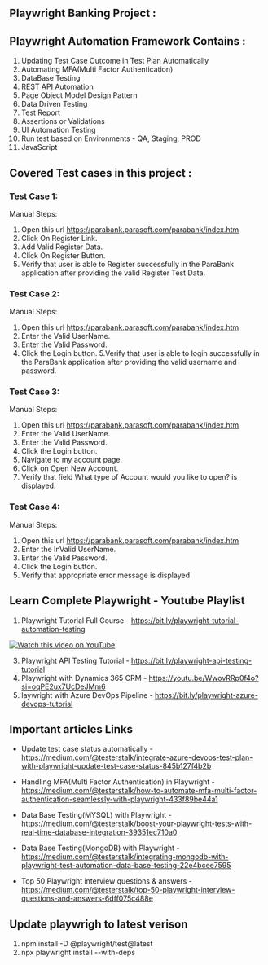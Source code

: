 ## Playwright Banking Project :

## Playwright Automation Framework Contains :

1. Updating Test Case Outcome in Test Plan Automatically
2. Automating MFA(Multi Factor Authentication)
3. DataBase Testing
4. REST API Automation
5. Page Object Model Design Pattern
6. Data Driven Testing
7. Test Report
8. Assertions or Validations
9. UI Automation Testing
10. Run test based on Environments - QA, Staging, PROD
11. JavaScript

## Covered Test cases in this project :

### Test Case 1:

Manual Steps:

1. Open this url https://parabank.parasoft.com/parabank/index.htm
2. Click On Register Link.
3. Add Valid Register Data.
4. Click On Register Button.
5. Verify that user is able to Register successfully in the ParaBank application after providing the valid Register Test Data.

### Test Case 2:

Manual Steps:

1. Open this url https://parabank.parasoft.com/parabank/index.htm
2. Enter the Valid UserName.
3. Enter the Valid Password.
4. Click the Login button. 5.Verify that user is able to login successfully in the ParaBank application after providing the valid username and password.

### Test Case 3:

Manual Steps:

1. Open this url https://parabank.parasoft.com/parabank/index.htm
2. Enter the Valid UserName.
3. Enter the Valid Password.
4. Click the Login button.
5. Navigate to my account page.
6. Click on Open New Account.
7. Verify that field What type of Account would you like to open? is displayed.

### Test Case 4:

Manual Steps:

1. Open this url https://parabank.parasoft.com/parabank/index.htm
2. Enter the InValid UserName.
3. Enter the Valid Password.
4. Click the Login button.
5. Verify that appropriate error message is displayed


## Learn Complete Playwright - Youtube Playlist

1. Playwright Tutorial Full Course - https://bit.ly/playwright-tutorial-automation-testing
   
[![Watch this video on YouTube](https://img.youtube.com/vi/2poXBtifpzA/hqdefault.jpg)](https://www.youtube.com/watch?v=2poXBtifpzA)

   
3. Playwright API Testing Tutorial - https://bit.ly/playwright-api-testing-tutorial
4. Playwright with Dynamics 365 CRM - https://youtu.be/WwovRRp0f4o?si=oqPE2ux7UcDeJMm6
5. laywright with Azure DevOps Pipeline - https://bit.ly/playwright-azure-devops-tutorial


## Important articles Links
* Update test case status automatically - https://medium.com/@testerstalk/integrate-azure-devops-test-plan-with-playwright-update-test-case-status-845b127f4b2b
  
* Handling MFA(Multi Factor Authentication) in Playwright - https://medium.com/@testerstalk/how-to-automate-mfa-multi-factor-authentication-seamlessly-with-playwright-433f89be44a1
  
* Data Base Testing(MYSQL) with Playwright - https://medium.com/@testerstalk/boost-your-playwright-tests-with-real-time-database-integration-39351ec710a0
  
* Data Base Testing(MongoDB) with Playwright - https://medium.com/@testerstalk/integrating-mongodb-with-playwright-test-automation-data-base-testing-22e4bcee7595
  
* Top 50 Playwright interview questions & answers - https://medium.com/@testerstalk/top-50-playwright-interview-questions-and-answers-6dff075c488e

  
## Update playwrigh to latest verison

1. npm install -D @playwright/test@latest
2. npx playwright install --with-deps
